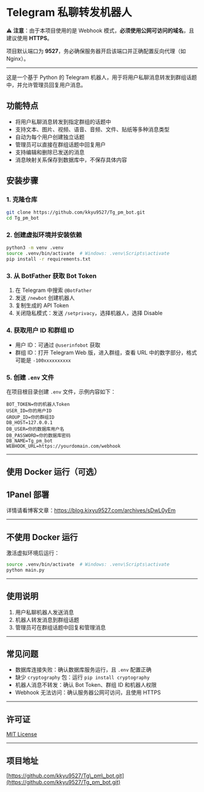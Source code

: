 # Telegram 私聊转发机器人

⚠️ **注意**：由于本项目使用的是 Webhook 模式，**必须使用公网可访问的域名**，且建议使用 **HTTPS**。

项目默认端口为 **9527**，务必确保服务器开启该端口并正确配置反向代理（如 Nginx）。

---

这是一个基于 Python 的 Telegram 机器人，用于将用户私聊消息转发到群组话题中，并允许管理员回复用户消息。

## 功能特点

* 将用户私聊消息转发到指定群组的话题中
* 支持文本、图片、视频、语音、音频、文件、贴纸等多种消息类型
* 自动为每个用户创建独立话题
* 管理员可以直接在群组话题中回复用户
* 支持编辑和删除已发送的消息
* 消息映射关系保存到数据库中，不保存具体内容

## 安装步骤

### 1. 克隆仓库

```bash
git clone https://github.com/kkyu9527/Tg_pm_bot.git
cd Tg_pm_bot
```

### 2. 创建虚拟环境并安装依赖

```bash
python3 -m venv .venv
source .venv/bin/activate  # Windows: .venv\Scripts\activate
pip install -r requirements.txt
```

### 3. 从 BotFather 获取 Bot Token

1. 在 Telegram 中搜索 `@BotFather`
2. 发送 `/newbot` 创建机器人
3. 复制生成的 API Token
4. 关闭隐私模式：发送 `/setprivacy`，选择机器人，选择 Disable

### 4. 获取用户 ID 和群组 ID

* 用户 ID：可通过 `@userinfobot` 获取
* 群组 ID：打开 Telegram Web 版，进入群组，查看 URL 中的数字部分，格式可能是 `-100xxxxxxxxxx`

### 5. 创建 `.env` 文件

在项目根目录创建 `.env` 文件，示例内容如下：

```dotenv
BOT_TOKEN=你的机器人Token
USER_ID=你的用户ID
GROUP_ID=你的群组ID
DB_HOST=127.0.0.1
DB_USER=你的数据库用户名
DB_PASSWORD=你的数据库密码
DB_NAME=Tg_pm_bot
WEBHOOK_URL=https://yourdomain.com/webhook
```

---

## 使用 Docker 运行（可选）

## 1Panel 部署
详情请看博客文章：https://blog.kixyu9527.com/archives/sDwL0yEm

---

## 不使用 Docker 运行

激活虚拟环境后运行：

```bash
source .venv/bin/activate  # Windows: .venv\Scripts\activate
python main.py
```

---

## 使用说明

1. 用户私聊机器人发送消息
2. 机器人转发消息到群组话题
3. 管理员可在群组话题中回复和管理消息

---

## 常见问题

* 数据库连接失败：确认数据库服务运行，且 `.env` 配置正确
* 缺少 `cryptography` 包：运行 `pip install cryptography`
* 机器人消息不转发：确认 Bot Token、群组 ID 和机器人权限
* Webhook 无法访问：确认服务器公网可访问，且使用 HTTPS

---

## 许可证

[MIT License](https://github.com/kkyu9527/Tg_pm_bot?tab=MIT-1-ov-file)

---

## 项目地址

[https://github.com/kkyu9527/Tg\_pm\_bot.git](https://github.com/kkyu9527/Tg_pm_bot.git)
